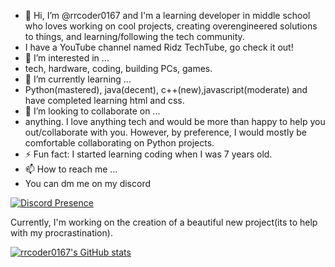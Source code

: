 - 👋 Hi, I’m @rrcoder0167 and I'm a learning developer in middle school who loves working on cool projects, creating overengineered solutions to things, and learning/following the tech community.
- I have a YouTube channel named Ridz TechTube, go check it out!
- 👀 I’m interested in ...
- tech, hardware, coding, building PCs, games.
- 🌱 I’m currently learning ...
- Python(mastered), java(decent), c++(new),javascript(moderate) and have completed learning html and css.
- 💞️ I’m looking to collaborate on ...
- anything. I love anything tech and would be more than happy to help you out/collaborate with you. However, by preference, I would mostly be comfortable collaborating on Python projects.
- ⚡ Fun fact: I started learning coding when I was 7 years old.
- 📫 How to reach me ...
- You can dm me on my discord

[![Discord Presence](https://lanyard.cnrad.dev/api/870936028108705803)](https://discord.com/users/870936028108705803)

Currently, I'm working on the creation of a beautiful new project(its to help with my procrastination).

<!---
rrcoder0167/rrcoder0167 is a ✨ special ✨ repository because its `README.md` (this file) appears on your GitHub profile.
You can click the Preview link to take a look at your changes.
--->
[![rrcoder0167's GitHub stats](https://github-readme-stats.vercel.app/api?username=rrcoder0167&bg_color=24273a&text_color=cad3f5&icon_color=c6a0f6&title_color=8bd5ca)](https://github.com/anuraghazra/github-readme-stats)

